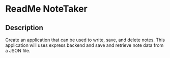 # ReadMe NoteTaker 

## Description
Create an application that can be used to write, save, and delete notes. This application will uses express backend and save and retrieve note data from a JSON file.


